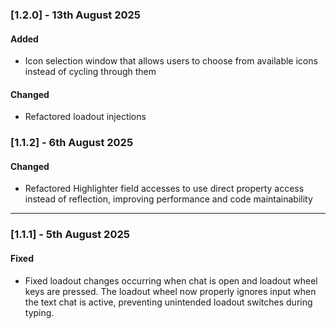 ### [1.2.0] - 13th August 2025
#### Added
- Icon selection window that allows users to choose from available icons instead of cycling through them
#### Changed
- Refactored loadout injections


### [1.1.2] - 6th August 2025
#### Changed
- Refactored Highlighter field accesses to use direct property access instead of reflection, improving performance and code maintainability

---

### [1.1.1] - 5th August 2025
#### Fixed
- Fixed loadout changes occurring when chat is open and loadout wheel keys are pressed. The loadout wheel now properly ignores input when the text chat is active, preventing unintended loadout switches during typing.